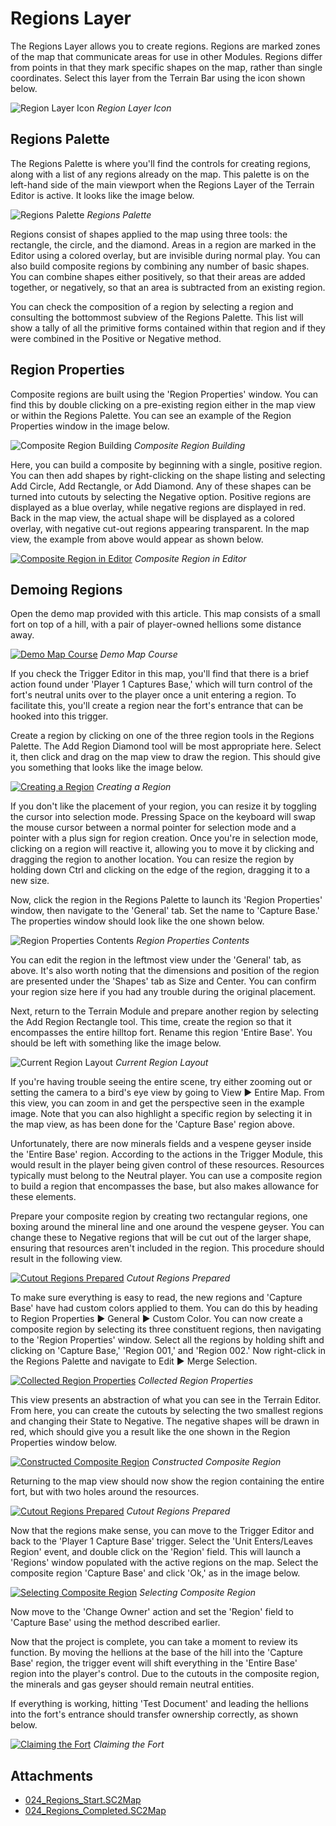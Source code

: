 # Regions Layer

The Regions Layer allows you to create regions. Regions are marked zones of the map that communicate areas for use in other Modules. Regions differ from points in that they mark specific shapes on the map, rather than single coordinates. Select this layer from the Terrain Bar using the icon shown below.

![Region Layer Icon](./resources/024_Regions_Layer1.png)
*Region Layer Icon*

## Regions Palette

The Regions Palette is where you'll find the controls for creating regions, along with a list of any regions already on the map. This palette is on the left-hand side of the main viewport when the Regions Layer of the Terrain Editor is active. It looks like the image below.

![Regions Palette](./resources/024_Regions_Layer2.png)
*Regions Palette*

Regions consist of shapes applied to the map using three tools: the rectangle, the circle, and the diamond. Areas in a region are marked in the Editor using a colored overlay, but are invisible during normal play. You can also build composite regions by combining any number of basic shapes. You can combine shapes either positively, so that their areas are added together, or negatively, so that an area is subtracted from an existing region.

You can check the composition of a region by selecting a region and consulting the bottommost subview of the Regions Palette. This list will show a tally of all the primitive forms contained within that region and if they were combined in the Positive or Negative method.

## Region Properties

Composite regions are built using the 'Region Properties' window. You can find this by double clicking on a pre-existing region either in the map view or within the Regions Palette. You can see an example of the Region Properties window in the image below.

![Composite Region Building](./resources/024_Regions_Layer3.png)
*Composite Region Building*

Here, you can build a composite by beginning with a single, positive region. You can then add shapes by right-clicking on the shape listing and selecting Add Circle, Add Rectangle, or Add Diamond. Any of these shapes can be turned into cutouts by selecting the Negative option. Positive regions are displayed as a blue overlay, while negative regions are displayed in red. Back in the map view, the actual shape will be displayed as a colored overlay, with negative cut-out regions appearing transparent. In the map view, the example from above would appear as shown below.

[![Composite Region in Editor](./resources/024_Regions_Layer4.png)](./resources/024_Regions_Layer4.png)
*Composite Region in Editor*

## Demoing Regions

Open the demo map provided with this article. This map consists of a small fort on top of a hill, with a pair of player-owned hellions some distance away.

[![Demo Map Course](./resources/024_Regions_Layer5.png)](./resources/024_Regions_Layer5.png)
*Demo Map Course*

If you check the Trigger Editor in this map, you'll find that there is a brief action found under 'Player 1 Captures Base,' which will turn control of the fort's neutral units over to the player once a unit entering a region. To facilitate this, you'll create a region near the fort's entrance that can be hooked into this trigger.

Create a region by clicking on one of the three region tools in the Regions Palette. The Add Region Diamond tool will be most appropriate here. Select it, then click and drag on the map view to draw the region. This should give you something that looks like the image below.

[![Creating a Region](./resources/024_Regions_Layer6.png)](./resources/024_Regions_Layer6.png)
*Creating a Region*

If you don't like the placement of your region, you can resize it by toggling the cursor into selection mode. Pressing Space on the keyboard will swap the mouse cursor between a normal pointer for selection mode and a pointer with a plus sign for region creation. Once you're in selection mode, clicking on a region will reactive it, allowing you to move it by clicking and dragging the region to another location. You can resize the region by holding down Ctrl and clicking on the edge of the region, dragging it to a new size.

Now, click the region in the Regions Palette to launch its 'Region Properties' window, then navigate to the 'General' tab. Set the name to 'Capture Base.' The properties window should look like the one shown below.

![Region Properties Contents](./resources/024_Regions_Layer7.png)
*Region Properties Contents*

You can edit the region in the leftmost view under the 'General' tab, as above. It's also worth noting that the dimensions and position of the region are presented under the 'Shapes' tab as Size and Center. You can confirm your region size here if you had any trouble during the original placement.

Next, return to the Terrain Module and prepare another region by selecting the Add Region Rectangle tool. This time, create the region so that it encompasses the entire hilltop fort. Rename this region 'Entire Base'. You should be left with something like the image below.

![Current Region Layout](./resources/024_Regions_Layer8.png)
*Current Region Layout*

If you're having trouble seeing the entire scene, try either zooming out or setting the camera to a bird's eye view by going to View ▶︎ Entire Map. From this view, you can zoom in and get the perspective seen in the example image. Note that you can also highlight a specific region by selecting it in the map view, as has been done for the 'Capture Base' region above.

Unfortunately, there are now minerals fields and a vespene geyser inside the 'Entire Base' region. According to the actions in the Trigger Module, this would result in the player being given control of these resources. Resources typically must belong to the Neutral player. You can use a composite region to build a region that encompasses the base, but also makes allowance for these elements.

Prepare your composite region by creating two rectangular regions, one boxing around the mineral line and one around the vespene geyser. You can change these to Negative regions that will be cut out of the larger shape, ensuring that resources aren't included in the region. This procedure should result in the following view.

[![Cutout Regions Prepared](./resources/024_Regions_Layer9.png)](./resources/024_Regions_Layer9.png)
*Cutout Regions Prepared*

To make sure everything is easy to read, the new regions and 'Capture Base' have had custom colors applied to them. You can do this by heading to Region Properties ▶︎ General ▶︎ Custom Color. You can now create a composite region by selecting its three constituent regions, then navigating to the 'Region Properties' window. Select all the regions by holding shift and clicking on 'Capture Base,' 'Region 001,' and 'Region 002.' Now right-click in the Regions Palette and navigate to Edit ▶︎ Merge Selection.

[![Collected Region Properties](./resources/024_Regions_Layer10.png)](./resources/024_Regions_Layer10.png)
*Collected Region Properties*

This view presents an abstraction of what you can see in the Terrain Editor. From here, you can create the cutouts by selecting the two smallest regions and changing their State to Negative. The negative shapes will be drawn in red, which should give you a result like the one shown in the Region Properties window below.

[![Constructed Composite Region](./resources/024_Regions_Layer11.png)](./resources/024_Regions_Layer11.png)
*Constructed Composite Region*

Returning to the map view should now show the region containing the entire fort, but with two holes around the resources.

[![Cutout Regions Prepared](./resources/024_Regions_Layer12.png)](./resources/024_Regions_Layer12.png)
*Cutout Regions Prepared*

Now that the regions make sense, you can move to the Trigger Editor and back to the 'Player 1 Capture Base' trigger. Select the 'Unit Enters/Leaves Region' event, and double click on the 'Region' field. This will launch a 'Regions' window populated with the active regions on the map. Select the composite region 'Capture Base' and click 'Ok,' as in the image below.

[![Selecting Composite Region](./resources/024_Regions_Layer13.png)](./resources/024_Regions_Layer13.png)
*Selecting Composite Region*

Now move to the 'Change Owner' action and set the 'Region' field to 'Capture Base' using the method described earlier.

Now that the project is complete, you can take a moment to review its function. By moving the hellions at the base of the hill into the 'Capture Base' region, the trigger event will shift everything in the 'Entire Base' region into the player's control. Due to the cutouts in the composite region, the minerals and gas geyser should remain neutral entities.

If everything is working, hitting 'Test Document' and leading the hellions into the fort's entrance should transfer ownership correctly, as shown below.

[![Claiming the Fort](./resources/024_Regions_Layer14.png)](./resources/024_Regions_Layer14.png)
*Claiming the Fort*

## Attachments

 * [024_Regions_Start.SC2Map](./maps/024_Regions_Start.SC2Map)
 * [024_Regions_Completed.SC2Map](./maps/024_Regions_Completed.SC2Map)
